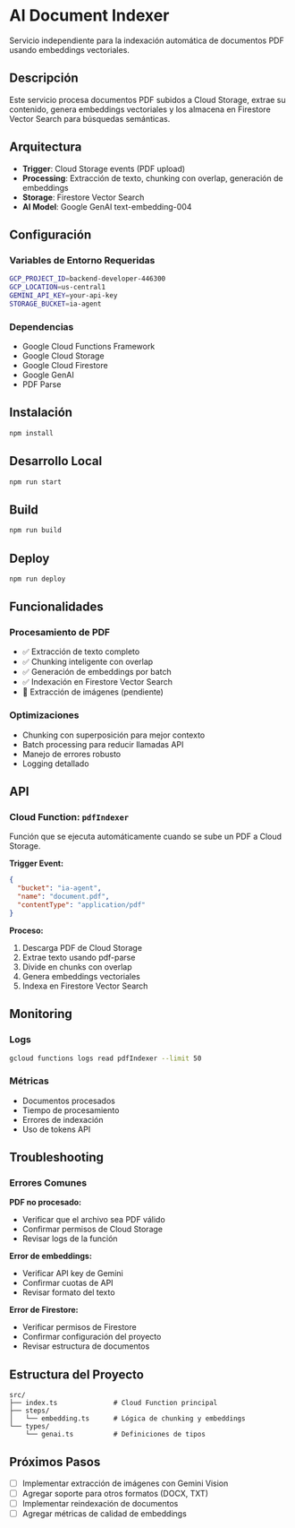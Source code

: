 # AI Document Indexer

Servicio independiente para la indexación automática de documentos PDF usando embeddings vectoriales.

## Descripción

Este servicio procesa documentos PDF subidos a Cloud Storage, extrae su contenido, genera embeddings vectoriales y los almacena en Firestore Vector Search para búsquedas semánticas.

## Arquitectura

- **Trigger**: Cloud Storage events (PDF upload)
- **Processing**: Extracción de texto, chunking con overlap, generación de embeddings
- **Storage**: Firestore Vector Search
- **AI Model**: Google GenAI text-embedding-004

## Configuración

### Variables de Entorno Requeridas

```bash
GCP_PROJECT_ID=backend-developer-446300
GCP_LOCATION=us-central1
GEMINI_API_KEY=your-api-key
STORAGE_BUCKET=ia-agent
```

### Dependencias

- Google Cloud Functions Framework
- Google Cloud Storage
- Google Cloud Firestore
- Google GenAI
- PDF Parse

## Instalación

```bash
npm install
```

## Desarrollo Local

```bash
npm run start
```

## Build

```bash
npm run build
```

## Deploy

```bash
npm run deploy
```

## Funcionalidades

### Procesamiento de PDF
- ✅ Extracción de texto completo
- ✅ Chunking inteligente con overlap
- ✅ Generación de embeddings por batch
- ✅ Indexación en Firestore Vector Search
- 🔄 Extracción de imágenes (pendiente)

### Optimizaciones
- Chunking con superposición para mejor contexto
- Batch processing para reducir llamadas API
- Manejo de errores robusto
- Logging detallado

## API

### Cloud Function: `pdfIndexer`

Función que se ejecuta automáticamente cuando se sube un PDF a Cloud Storage.

**Trigger Event:**
```json
{
  "bucket": "ia-agent",
  "name": "document.pdf",
  "contentType": "application/pdf"
}
```

**Proceso:**
1. Descarga PDF de Cloud Storage
2. Extrae texto usando pdf-parse
3. Divide en chunks con overlap
4. Genera embeddings vectoriales
5. Indexa en Firestore Vector Search

## Monitoring

### Logs
```bash
gcloud functions logs read pdfIndexer --limit 50
```

### Métricas
- Documentos procesados
- Tiempo de procesamiento
- Errores de indexación
- Uso de tokens API

## Troubleshooting

### Errores Comunes

**PDF no procesado:**
- Verificar que el archivo sea PDF válido
- Confirmar permisos de Cloud Storage
- Revisar logs de la función

**Error de embeddings:**
- Verificar API key de Gemini
- Confirmar cuotas de API
- Revisar formato del texto

**Error de Firestore:**
- Verificar permisos de Firestore
- Confirmar configuración del proyecto
- Revisar estructura de documentos

## Estructura del Proyecto

```
src/
├── index.ts              # Cloud Function principal
├── steps/
│   └── embedding.ts      # Lógica de chunking y embeddings
└── types/
    └── genai.ts          # Definiciones de tipos
```

## Próximos Pasos

- [ ] Implementar extracción de imágenes con Gemini Vision
- [ ] Agregar soporte para otros formatos (DOCX, TXT)
- [ ] Implementar reindexación de documentos
- [ ] Agregar métricas de calidad de embeddings